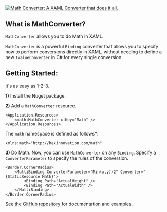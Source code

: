 [![Math Converter: A XAML Converter that does it all.](https://raw.githubusercontent.com/hexinnovation/MathConverter/main/ReadmeAssets/Banner.svg)](https://github.com/hexinnovation/MathConverter)

What is MathConverter?
----------------------

`MathConverter` allows you to do Math in XAML.

`MathConverter` is a powerful `Binding` converter that allows you to specify how to perform conversions directly in XAML, without needing to define a new `IValueConverter` in C# for every single conversion.

Getting Started:
----------------

It's as easy as 1-2-3.

**1)** Install the Nuget package.

**2)** Add a `MathConverter` resource.

```xaml
<Application.Resources>
    <math:MathConverter x:Key="Math" />
</Application.Resources>
```

The `math` namespace is defined as follows<b>*</b>:

```xaml
xmlns:math="http://hexinnovation.com/math"
```

**3)** Do Math. Now, you can use `MathConverter` on any `Binding`. Specify a `ConverterParameter` to specify the rules of the conversion.

```xaml
<Border.CornerRadius>
    <MultiBinding ConverterParameter="Min(x,y)/2" Converter="{StaticResource Math}">
        <Binding Path="ActualHeight" />
        <Binding Path="ActualWidth" />
    </MultiBinding>
</Border.CornerRadius>
```

See [the GitHub repository](https://github.com/hexinnovation/MathConverter) for documentation and examples.
